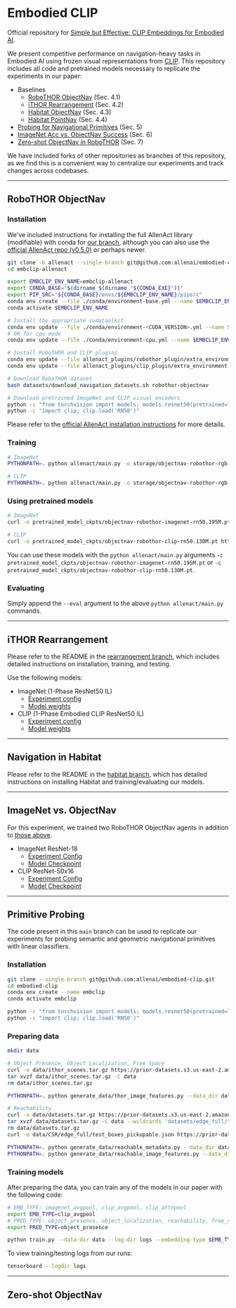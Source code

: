 # Embodied CLIP

Official repository for [Simple but Effective: CLIP Embeddings for Embodied AI](https://arxiv.org/abs/2111.09888).

We present competitive performance on navigation-heavy tasks in Embodied AI using frozen visual representations from [CLIP](https://github.com/openai/CLIP). This repository includes all code and pretrained models necessary to replicate the experiments in our paper:

- Baselines
  - [RoboTHOR ObjectNav](#robothor-objectnav) (Sec. 4.1)
  - [iTHOR Rearrangement](#ithor-rearrangement) (Sec. 4.2)
  - [Habitat ObjectNav](#navigation-in-habitat) (Sec. 4.3)
  - [Habitat PointNav](#navigation-in-habitat) (Sec. 4.4)
- [Probing for Navigational Primitives](#primitive-probing) (Sec. 5)
- [ImageNet Acc vs. ObjectNav Success](#imagenet-vs-objectnav) (Sec. 6)
- [Zero-shot ObjectNav in RoboTHOR](#zero-shot-objectnav) (Sec. 7)

We have included forks of other repositories as branches of this repository, as we find this is a convenient way to centralize our experiments and track changes across codebases.

---

## RoboTHOR ObjectNav

### Installation

We've included instructions for installing the full AllenAct library (modifiable) with conda for [our branch](https://github.com/allenai/embodied-clip/tree/allenact), although you can also use the [official AllenAct repo (v0.5.0)](https://github.com/allenai/allenact/tree/v0.5.0) or perhaps newer.

```bash
git clone -b allenact --single-branch git@github.com:allenai/embodied-clip.git embclip-allenact
cd embclip-allenact

export EMBCLIP_ENV_NAME=embclip-allenact
export CONDA_BASE="$(dirname $(dirname "${CONDA_EXE}"))"
export PIP_SRC="${CONDA_BASE}/envs/${EMBCLIP_ENV_NAME}/pipsrc"
conda env create --file ./conda/environment-base.yml --name $EMBCLIP_ENV_NAME
conda activate $EMBCLIP_ENV_NAME

# Install the appropriate cudatoolkit
conda env update --file ./conda/environment-<CUDA_VERSION>.yml --name $EMBCLIP_ENV_NAME
# OR for cpu mode
conda env update --file ./conda/environment-cpu.yml --name $EMBCLIP_ENV_NAME

# Install RoboTHOR and CLIP plugins
conda env update --file allenact_plugins/robothor_plugin/extra_environment.yml --name $EMBCLIP_ENV_NAME
conda env update --file allenact_plugins/clip_plugin/extra_environment.yml --name $EMBCLIP_ENV_NAME

# Download RoboTHOR dataset
bash datasets/download_navigation_datasets.sh robothor-objectnav

# Download pretrained ImageNet and CLIP visual encoders
python -c "from torchvision import models; models.resnet50(pretrained=True)"
python -c "import clip; clip.load('RN50')"
```

Please refer to the [official AllenAct installation instructions](https://allenact.org/installation/installation-allenact) for more details.

### Training

```bash
# ImageNet
PYTHONPATH=. python allenact/main.py -o storage/objectnav-robothor-rgb-imagenet-rn50 -b projects/objectnav_baselines/experiments/robothor objectnav_robothor_rgb_resnet50gru_ddppo

# CLIP
PYTHONPATH=. python allenact/main.py -o storage/objectnav-robothor-rgb-clip-rn50 -b projects/objectnav_baselines/experiments/robothor/clip objectnav_robothor_rgb_clipresnet50gru_ddppo
```

### Using pretrained models

```bash
# ImageNet
curl -o pretrained_model_ckpts/objectnav-robothor-imagenet-rn50.195M.pt https://prior-model-weights.s3.us-east-2.amazonaws.com/embodied-ai/navigation/exp_Objectnav-RoboTHOR-RGB-ResNet50GRU-DDPPO__stage_00__steps_000195242243.pt

# CLIP
curl -o pretrained_model_ckpts/objectnav-robothor-clip-rn50.130M.pt https://prior-model-weights.s3.us-east-2.amazonaws.com/embodied-ai/navigation/exp_Objectnav-RoboTHOR-RGB-ClipResNet50GRU-DDPPO__stage_00__steps_000130091717.pt
```

You can use these models with the `python allenact/main.py` arguments `-c pretrained_model_ckpts/objectnav-robothor-imagenet-rn50.195M.pt` or `-c pretrained_model_ckpts/objectnav-robothor-clip-rn50.130M.pt`.

### Evaluating 

Simply append the `--eval` argument to the above `python allenact/main.py` commands.

---

## iTHOR Rearrangement

Please refer to the README in the [rearrangement branch](https://github.com/allenai/embodied-clip/tree/rearrangement), which includes detailed instructions on installation, training, and testing.

Use the following models:
- ImageNet (1-Phase ResNet50 IL)
  - [Experiment config](https://github.com/allenai/embodied-clip/blob/rearrangement/baseline_configs/one_phase/one_phase_rgb_resnet50_dagger.py)
  - [Model weights](https://prior-model-weights.s3.us-east-2.amazonaws.com/embodied-ai/rearrangement/one-phase/exp_OnePhaseRGBImageNetResNet50Dagger_40proc_aws0__stage_00__steps_000070075580.pt)
- CLIP (1-Phase Embodied CLIP ResNet50 IL)
  - [Experiment config](https://github.com/allenai/embodied-clip/blob/rearrangement/baseline_configs/one_phase/one_phase_rgb_clipresnet50_dagger.py)
  - [Model weights](https://prior-model-weights.s3.us-east-2.amazonaws.com/embodied-ai/rearrangement/one-phase/exp_OnePhaseRGBClipResNet50Dagger_40proc__stage_00__steps_000065083050.pt)

---

## Navigation in Habitat

Please refer to the README in the [habitat branch](https://github.com/allenai/embodied-clip/tree/habitat), which has detailed instructions on installing Habitat and training/evaluating our models.

---

## ImageNet vs. ObjectNav

For this experiment, we trained two RoboTHOR ObjectNav agents in addition to [those above](#robothor-objectnav).

- ImageNet ResNet-18
  - [Experiment Config](https://github.com/allenai/embodied-clip/blob/allenact/projects/objectnav_baselines/experiments/robothor/objectnav_robothor_rgb_resnet18gru_ddppo.py)
  - [Model Checkpoint](https://prior-model-weights.s3.us-east-2.amazonaws.com/embodied-ai/navigation/exp_Objectnav-RoboTHOR-RGB-ResNet18GRU-DDPPO__stage_00__steps_000180222019.pt)
- CLIP ResNet-50x16
  - [Experiment Config](https://github.com/allenai/embodied-clip/blob/allenact/projects/objectnav_baselines/experiments/robothor/clip/objectnav_robothor_rgb_clipresnet50x16gru_ddppo.py)
  - [Model Checkpoint](https://prior-model-weights.s3.us-east-2.amazonaws.com/embodied-ai/navigation/exp_Objectnav-RoboTHOR-RGB-ClipResNet50x16GRU-DDPPO__stage_00__steps_000160088907.pt)

---

## Primitive Probing

The code present in this `main` branch can be used to replicate our experiments for probing semantic and geometric navigational primitives with linear classifiers.

### Installation

```bash
git clone --single-branch git@github.com:allenai/embodied-clip.git
cd embodied-clip
conda env create --name embclip
conda activate embclip

python -c "from torchvision import models; models.resnet50(pretrained=True)"
python -c "import clip; clip.load('RN50')"
```

### Preparing data

```bash
mkdir data

# Object Presence, Object Localization, Free Space
curl -o data/ithor_scenes.tar.gz https://prior-datasets.s3.us-east-2.amazonaws.com/embclip/ithor_scenes.tar.gz
tar xvzf data/ithor_scenes.tar.gz -C data
rm data/ithor_scenes.tar.gz

PYTHONPATH=. python generate_data/thor_image_features.py --data_dir data/ithor_scenes --output_dir data

# Reachability
curl -o data/datasets.tar.gz https://prior-datasets.s3.us-east-2.amazonaws.com/csr/datasets.tar.gz
tar xvzf data/datasets.tar.gz -C data --wildcards 'datasets/edge_full/*' --transform="s/datasets/CSR/"
rm data/datasets.tar.gz
curl -o data/CSR/edge_full/test_boxes_pickupable.json https://prior-datasets.s3.us-east-2.amazonaws.com/embclip/test_boxes_pickupable.json

PYTHONPATH=. python generate_data/reachable_metadata.py --data_dir data/CSR/edge_full --output_dir data
PYTHONPATH=. python generate_data/reachable_image_features.py --data_dir data/CSR/edge_full --output_dir data
```

### Training models

After preparing the data, you can train any of the models in our paper with the following code:

```bash
# EMB_TYPE: imagenet_avgpool, clip_avgpool, clip_attnpool
export EMB_TYPE=clip_avgpool
# PRED_TYPE: object_presence, object_localization, reachability, free_space
export PRED_TYPE=object_presence

python train.py --data-dir data --log-dir logs --embedding-type $EMB_TYPE --prediction-type $PRED_TYPE --gpus 1
```

To view training/testing logs from our runs:

```bash
tensorboard --logdir logs
```

---

## Zero-shot ObjectNav

